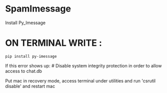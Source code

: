 # SpamImessage

Install Py_Imessage
# ON TERMINAL WRITE :
    pip install py-imessage

If this error shows up: # Disable system integrity protection in order to allow access to chat.db 

Put mac in recovery mode, access terminal under utilities and run 'csrutil disable' and restart mac

